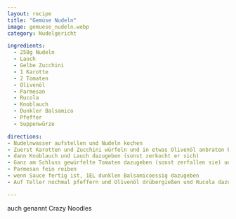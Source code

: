 ```yaml
---
layout: recipe
title: "Gemüse Nudeln"
image: gemuese_nudeln.webp
category: Nudelgericht

ingredients:
  - 250g Nudeln
  - Lauch
  - Gelbe Zucchini
  - 1 Karotte
  - 2 Tomaten
  - Olivenöl
  - Parmesan
  - Rucola
  - Knoblauch
  - Dunkler Balsamico
  - Pfeffer
  - Suppenwürze

directions:
- Nudelnwasser aufstellen und Nudeln kochen
- Zuerst Karotten und Zucchini würfeln und in etwas Olivenöl anbraten bis es leicht braun wird
- dann Knoblauch und Lauch dazugeben (sonst zerkocht er sich)
- Ganz am Schluss gewürfelte Tomaten dazugeben (sonst zerfallen sie) und mit Suppenwürze und Pfeffer würzen
- Parmesan fein reiben
- wenn Sauce fertig ist, 1EL dunklen Balsamicoessig dazugeben
- Auf Teller nochmal pfeffern und Olivenöl drübergießen und Rucola dazuservieren

---
```


auch genannt Crazy Noodles